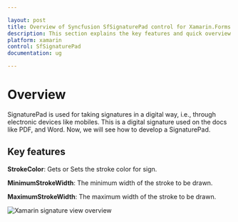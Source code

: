 ```yaml
---

layout: post
title: Overview of Syncfusion SfSignaturePad control for Xamarin.Forms
description: This section explains the key features and quick overview about Syncfusion SfSignaturePad control for Xamarin.Forms
platform: xamarin
control: SfSignaturePad
documentation: ug

---
```


# Overview

SignaturePad is used for taking signatures in a digital way, i.e., through electronic devices like mobiles. This is a digital signature used on the docs like PDF, and Word. Now, we will see how to develop a SignaturePad.

## Key features

**StrokeColor**: Gets or Sets the stroke color for sign.

**MinimumStrokeWidth**: The minimum width of the stroke to be drawn.

**MaximumStrokeWidth**: The maximum width of the stroke to be drawn.

![Xamarin signature view overview](images/overview.png)